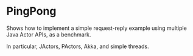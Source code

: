 PingPong
========

Shows how to implement a simple request-reply example using multiple Java Actor APIs, as a benchmark.

In particular, JActors, PActors, Akka, and simple threads.
